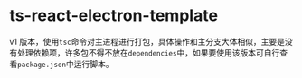 # ts-react-electron-template

v1 版本，使用`tsc`命令对主进程进行打包，具体操作和主分支大体相似，主要是没有处理依赖项，许多包不得不放在`dependencies`中，如果要使用该版本可自行查看`package.json`中运行脚本。
